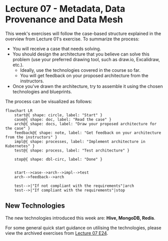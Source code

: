 # Lecture 07 - Metadata, Data Provenance and Data Mesh

This week's exercises will follow the case-based structure explained in the overview from Lecture 01's exercise. To summarize the process:

- You will receive a case that needs solving.
- You should design the architecture that you believe can solve this problem (use your preferred drawing tool, such as draw.io, Excalidraw, etc.).
  - Ideally, use the technologies covered in the course so far.
  - You will get feedback on your proposed architecture from the instructors.
- Once you've drawn the architecture, try to assemble it using the chosen technologies and blueprints.

The process can be visualized as follows:

```mermaid
flowchart LR
    start@{ shape: circle, label: "Start" }
    case@{ shape: doc, label: "Read the case" }
    arch@{ shape: docs, label: "Draw your proposed architecture for the case" }
    feedback@{ shape: note, label: "Get feedback on your architecture from the instructors" }
    impl@{ shape: processes, label: "Implement architecture in Kubernetes" }
    test@{ shape: process, label: "Test architecture" }

    stop@{ shape: dbl-circ, label: "Done" }


    start-->case-->arch-->impl-->test
    arch-->feedback-->arch

    test-->|"If not compliant with the requirements"|arch
    test-->|"If compliant with the requirements"|stop
```

## New Technologies

The new technologies introduced this week are: **Hive, MongoDB, Redis**.

For some general quick start guidance on utilising the technologies, please view the archived exercises from [Lecture 07 E24](https://github.com/JakobHviidBDDST/BigDataCourseExercises/tree/main/archive/E24/07).
